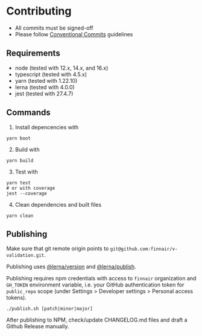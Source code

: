 # Contributing

- All commits must be signed-off
- Please follow [Conventional Commits](https://www.conventionalcommits.org/en/v1.0.0/) guidelines

## Requirements

- node (tested with 12.x, 14.x, and 16.x)
- typescript (tested with 4.5.x)
- yarn (tested with 1.22.10)
- lerna (tested with 4.0.0)
- jest (tested with 27.4.7)

## Commands

1. Install depencencies with

```shell
yarn boot
```

2. Build with

```shell
yarn build
```

3. Test with

```shell
yarn test
# or with coverage
jest --coverage
```

4. Clean dependencies and built files

```shell
yarn clean
```

## Publishing

Make sure that git remote origin points to `git@github.com:finnair/v-validation.git`.

Publishing uses [@lerna/version](https://github.com/lerna/lerna/tree/master/commands/version) and [@lerna/publish](https://github.com/lerna/lerna/tree/master/commands/publish).

Publishing requires npm credentials with access to `finnair` organization and `GH_TOKEN` environment variable, i.e. your GitHub authentication token for `public_repo` scope (under Settings > Developer settings > Personal access tokens).

```shell
./publish.sh [patch|minor|major]
```

After publishing to NPM, check/update CHANGELOG.md files and draft a Github Release manually.
